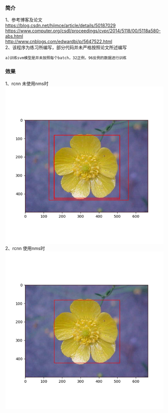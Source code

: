 ### 简介
1、参考博客及论文  
https://blog.csdn.net/hjimce/article/details/50187029  
https://www.computer.org/csdl/proceedings/cvpr/2014/5118/00/5118a580-abs.html  
http://www.cnblogs.com/edwardbi/p/5647522.html  
2、该程序为练习所编写，部分代码并未严格按照论文所述编写  


    a)训练svm模型是并未按照每个batch，32正例，96反例的数据进行训练  


### 效果       
1、rcnn 未使用nms时     
   ![](./example/rcnn_without_nms2.png)  
2、rcnn 使用nms时  
   ![](./example/rcnn_with_nms2.png)  
  

